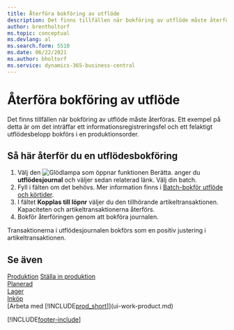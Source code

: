 ```yaml
---
title: Återföra bokföring av utflöde
description: Det finns tillfällen när bokföring av utflöde måste återföras. Det här avsnittet beskriver proceduren för att återföra utflödesbokföringen.
author: brentholtorf
ms.topic: conceptual
ms.devlang: al
ms.search.form: 5510
ms.date: 06/22/2021
ms.author: bholtorf
ms.service: dynamics-365-business-central
---
```

# Återföra bokföring av utflöde

Det finns tillfällen när bokföring av utflöde måste återföras. Ett exempel på detta är om det inträffar ett informationsregistreringsfel och ett felaktigt utflödesbelopp bokförs i en produktionsorder.  

## Så här återför du en utflödesbokföring

1. Välj den ![Glödlampa som öppnar funktionen Berätta.](media/ui-search/search_small.png "Berätta för mig vad du vill göra") anger du **utflödesjournal** och väljer sedan relaterad länk. Välj din batch.  
2. Fyll i fälten om det behövs. Mer information finns i [Batch-bokför utflöde och körtider](production-how-to-post-output-quantity.md).
3. I fältet **Kopplas till löpnr** väljer du den tillhörande artikeltransaktionen. Kapaciteten och artikeltransaktionerna återförs.  
4. Bokför återföringen genom att bokföra journalen.  

Transaktionerna i utflödesjournalen bokförs som en positiv justering i artikeltransaktionen.  

## Se även

 [Produktion](production-manage-manufacturing.md) [Ställa in produktion](production-configure-production-processes.md)  
 [Planerad](production-planning.md)  
 [Lager](inventory-manage-inventory.md)  
 [Inköp](purchasing-manage-purchasing.md)  
 [Arbeta med [!INCLUDE[prod_short](includes/prod_short.md)]](ui-work-product.md)  


[!INCLUDE[footer-include](includes/footer-banner.md)]